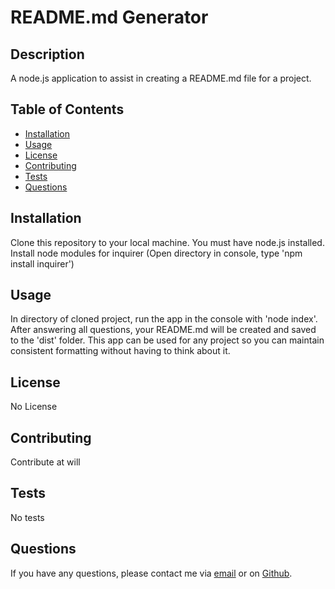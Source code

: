 # README.md Generator

## Description

A node.js application to assist in creating a README.md file for a project.

## Table of Contents

* [Installation](#installation)
* [Usage](#usage)
* [License](#license)
* [Contributing](#contributing)
* [Tests](#tests)
* [Questions](#questions)

## Installation

Clone this repository to your local machine. You must have node.js installed. Install node modules for inquirer (Open directory in console, type 'npm install inquirer')

## Usage

In directory of cloned project, run the app in the console with 'node index'. After answering all questions, your README.md will be created and saved to the 'dist' folder. This app can be used for any project so you can maintain consistent formatting without having to think about it.

## License

No License

## Contributing

Contribute at will

## Tests

No tests

## Questions

If you have any questions, please contact me via [email](vinnycar0923@gmail.com) or on [Github](http://github.com/vcaruso0923).
